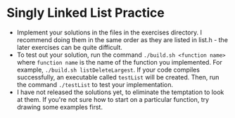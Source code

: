 # Singly Linked List Practice

- Implement your solutions in the files in the exercises directory. I recommend doing them in the same order as they are listed in list.h - the later exercises can be quite difficult.
- To test out your solution, run the command `./build.sh <function name>` where `function name` is the name of the function you implemented. For example, `./build.sh listDeleteLargest`. If your code compiles successfully, an executable called `testList` will be created. Then, run the command `./testList` to test your implementation.
- I have not released the solutions yet, to eliminate the temptation to look at them. If you're not sure how to start on a particular function, try drawing some examples first.

